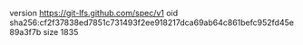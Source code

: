 version https://git-lfs.github.com/spec/v1
oid sha256:cf2f37838ed7851c731493f2ee918217dca69ab64c861befc952fd45e89a3f7b
size 1835
